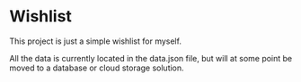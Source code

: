 # Wishlist

This project is just a simple wishlist for myself.

All the data is currently located in the data.json file, but will at some point be moved to a database or cloud storage solution.
